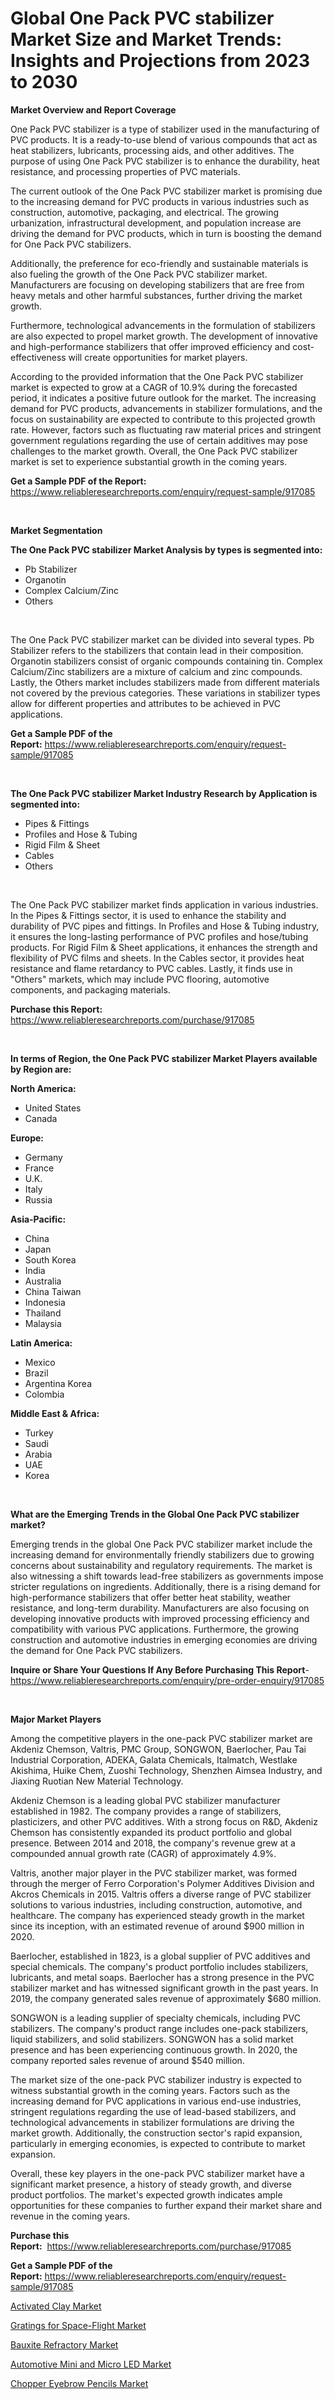 <p><h1>Global One Pack PVC stabilizer Market Size and Market Trends: Insights and Projections from 2023 to 2030</h1></p><p><strong>Market Overview and Report Coverage</strong></p>
<p><p>One Pack PVC stabilizer is a type of stabilizer used in the manufacturing of PVC products. It is a ready-to-use blend of various compounds that act as heat stabilizers, lubricants, processing aids, and other additives. The purpose of using One Pack PVC stabilizer is to enhance the durability, heat resistance, and processing properties of PVC materials.</p><p>The current outlook of the One Pack PVC stabilizer market is promising due to the increasing demand for PVC products in various industries such as construction, automotive, packaging, and electrical. The growing urbanization, infrastructural development, and population increase are driving the demand for PVC products, which in turn is boosting the demand for One Pack PVC stabilizers.</p><p>Additionally, the preference for eco-friendly and sustainable materials is also fueling the growth of the One Pack PVC stabilizer market. Manufacturers are focusing on developing stabilizers that are free from heavy metals and other harmful substances, further driving the market growth.</p><p>Furthermore, technological advancements in the formulation of stabilizers are also expected to propel market growth. The development of innovative and high-performance stabilizers that offer improved efficiency and cost-effectiveness will create opportunities for market players.</p><p>According to the provided information that the One Pack PVC stabilizer market is expected to grow at a CAGR of 10.9% during the forecasted period, it indicates a positive future outlook for the market. The increasing demand for PVC products, advancements in stabilizer formulations, and the focus on sustainability are expected to contribute to this projected growth rate. However, factors such as fluctuating raw material prices and stringent government regulations regarding the use of certain additives may pose challenges to the market growth. Overall, the One Pack PVC stabilizer market is set to experience substantial growth in the coming years.</p></p>
<p><strong>Get a Sample PDF of the Report:</strong> <a href="https://www.reliableresearchreports.com/enquiry/request-sample/917085">https://www.reliableresearchreports.com/enquiry/request-sample/917085</a></p>
<p>&nbsp;</p>
<p><strong>Market Segmentation</strong></p>
<p><strong>The One Pack PVC stabilizer Market Analysis by types is segmented into:</strong></p>
<p><ul><li>Pb Stabilizer</li><li>Organotin</li><li>Complex Calcium/Zinc</li><li>Others</li></ul></p>
<p>&nbsp;</p>
<p><p>The One Pack PVC stabilizer market can be divided into several types. Pb Stabilizer refers to the stabilizers that contain lead in their composition. Organotin stabilizers consist of organic compounds containing tin. Complex Calcium/Zinc stabilizers are a mixture of calcium and zinc compounds. Lastly, the Others market includes stabilizers made from different materials not covered by the previous categories. These variations in stabilizer types allow for different properties and attributes to be achieved in PVC applications.</p></p>
<p><strong>Get a Sample PDF of the Report:</strong>&nbsp;<a href="https://www.reliableresearchreports.com/enquiry/request-sample/917085">https://www.reliableresearchreports.com/enquiry/request-sample/917085</a></p>
<p>&nbsp;</p>
<p><strong>The One Pack PVC stabilizer Market Industry Research by Application is segmented into:</strong></p>
<p><ul><li>Pipes & Fittings</li><li>Profiles and Hose & Tubing</li><li>Rigid Film & Sheet</li><li>Cables</li><li>Others</li></ul></p>
<p>&nbsp;</p>
<p><p>The One Pack PVC stabilizer market finds application in various industries. In the Pipes & Fittings sector, it is used to enhance the stability and durability of PVC pipes and fittings. In Profiles and Hose & Tubing industry, it ensures the long-lasting performance of PVC profiles and hose/tubing products. For Rigid Film & Sheet applications, it enhances the strength and flexibility of PVC films and sheets. In the Cables sector, it provides heat resistance and flame retardancy to PVC cables. Lastly, it finds use in "Others" markets, which may include PVC flooring, automotive components, and packaging materials.</p></p>
<p><strong>Purchase this Report:</strong>&nbsp; <a href="https://www.reliableresearchreports.com/purchase/917085">https://www.reliableresearchreports.com/purchase/917085</a></p>
<p>&nbsp;</p>
<p><strong>In terms of Region, the One Pack PVC stabilizer Market Players available by Region are:</strong></p>
<p>
    <p> <strong> North America: </strong>
        <ul>
            <li>United States</li>
            <li>Canada</li>
        </ul>
        </p> 
    <p> <strong> Europe: </strong>
        <ul>
            <li>Germany</li>
            <li>France</li>
            <li>U.K.</li>
            <li>Italy</li>
            <li>Russia</li>
        </ul>
        </p> 
    <p> <strong> Asia-Pacific: </strong>
        <ul>
            <li>China</li>
            <li>Japan</li>
            <li>South Korea</li>
            <li>India</li>
            <li>Australia</li>
            <li>China Taiwan</li>
            <li>Indonesia</li>
            <li>Thailand</li>
            <li>Malaysia</li>
        </ul>
        </p> 
    <p> <strong> Latin America: </strong>
        <ul>
            <li>Mexico</li>
            <li>Brazil</li>
            <li>Argentina Korea</li>
            <li>Colombia</li>
        </ul>
        </p> 
    <p> <strong> Middle East & Africa: </strong>
        <ul>
            <li>Turkey</li>
            <li>Saudi</li>
            <li>Arabia</li>
            <li>UAE</li>
            <li>Korea</li>
        </ul>
    </p>
    </p>
<p>&nbsp;</p>
<p><strong>What are the Emerging Trends in the Global One Pack PVC stabilizer market?</strong></p>
<p><p>Emerging trends in the global One Pack PVC stabilizer market include the increasing demand for environmentally friendly stabilizers due to growing concerns about sustainability and regulatory requirements. The market is also witnessing a shift towards lead-free stabilizers as governments impose stricter regulations on ingredients. Additionally, there is a rising demand for high-performance stabilizers that offer better heat stability, weather resistance, and long-term durability. Manufacturers are also focusing on developing innovative products with improved processing efficiency and compatibility with various PVC applications. Furthermore, the growing construction and automotive industries in emerging economies are driving the demand for One Pack PVC stabilizers.</p></p>
<p><strong>Inquire or Share Your Questions If Any Before Purchasing This Report</strong>- <a href="https://www.reliableresearchreports.com/enquiry/pre-order-enquiry/917085">https://www.reliableresearchreports.com/enquiry/pre-order-enquiry/917085</a></p>
<p>&nbsp;</p>
<p><strong>Major Market Players</strong></p>
<p><p>Among the competitive players in the one-pack PVC stabilizer market are Akdeniz Chemson, Valtris, PMC Group, SONGWON, Baerlocher, Pau Tai Industrial Corporation, ADEKA, Galata Chemicals, Italmatch, Westlake Akishima, Huike Chem, Zuoshi Technology, Shenzhen Aimsea Industry, and Jiaxing Ruotian New Material Technology. </p><p>Akdeniz Chemson is a leading global PVC stabilizer manufacturer established in 1982. The company provides a range of stabilizers, plasticizers, and other PVC additives. With a strong focus on R&D, Akdeniz Chemson has consistently expanded its product portfolio and global presence. Between 2014 and 2018, the company's revenue grew at a compounded annual growth rate (CAGR) of approximately 4.9%. </p><p>Valtris, another major player in the PVC stabilizer market, was formed through the merger of Ferro Corporation's Polymer Additives Division and Akcros Chemicals in 2015. Valtris offers a diverse range of PVC stabilizer solutions to various industries, including construction, automotive, and healthcare. The company has experienced steady growth in the market since its inception, with an estimated revenue of around $900 million in 2020.</p><p>Baerlocher, established in 1823, is a global supplier of PVC additives and special chemicals. The company's product portfolio includes stabilizers, lubricants, and metal soaps. Baerlocher has a strong presence in the PVC stabilizer market and has witnessed significant growth in the past years. In 2019, the company generated sales revenue of approximately $680 million.</p><p>SONGWON is a leading supplier of specialty chemicals, including PVC stabilizers. The company's product range includes one-pack stabilizers, liquid stabilizers, and solid stabilizers. SONGWON has a solid market presence and has been experiencing continuous growth. In 2020, the company reported sales revenue of around $540 million.</p><p>The market size of the one-pack PVC stabilizer industry is expected to witness substantial growth in the coming years. Factors such as the increasing demand for PVC applications in various end-use industries, stringent regulations regarding the use of lead-based stabilizers, and technological advancements in stabilizer formulations are driving the market growth. Additionally, the construction sector's rapid expansion, particularly in emerging economies, is expected to contribute to market expansion.</p><p>Overall, these key players in the one-pack PVC stabilizer market have a significant market presence, a history of steady growth, and diverse product portfolios. The market's expected growth indicates ample opportunities for these companies to further expand their market share and revenue in the coming years.</p></p>
<p><strong>Purchase this Report:</strong>&nbsp;&nbsp;<a href="https://www.reliableresearchreports.com/purchase/917085">https://www.reliableresearchreports.com/purchase/917085</a></p>
<p></p>
<p><strong>Get a Sample PDF of the Report:</strong>&nbsp;<a href="https://www.reliableresearchreports.com/enquiry/request-sample/917085">https://www.reliableresearchreports.com/enquiry/request-sample/917085</a></p>
<p><p><a href="https://github.com/zebdakicsin/Market-Research-Report-List-1/blob/main/activated-clay-market.md">Activated Clay Market</a></p><p><a href="https://medium.com/@grab.track.out/analyzing-gratings-for-space-flight-market-global-industry-perspective-and-forecast-2023-to-2030-b07b2f5c8e87">Gratings for Space-Flight Market</a></p><p><a href="https://github.com/kholmovskayalyudmila/Market-Research-Report-List-1/blob/main/bauxite-refractory-market.md">Bauxite Refractory Market</a></p><p><a href="https://medium.com/@bulk.cream.roll/automotive-mini-and-micro-led-market-focuses-on-market-share-size-and-projected-forecast-till-2030-9027bf4e5128">Automotive Mini and Micro LED Market</a></p><p><a href="https://medium.com/@elianehilll2023/chopper-eyebrow-pencils-market-outlook-industry-overview-and-forecast-2023-to-2030-722557784c48">Chopper Eyebrow Pencils Market</a></p></p>